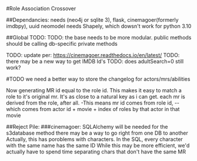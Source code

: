 #Role Association Crossover

##Dependancies: needs (neo4j or sqlite 3), flask, cinemagoer(formerly imdbpy), uuid neomodel needs Shapely, which dowsn't work for python 3.10

##Global TODO: 
TODO: the base needs to be more modular. public methods should be calling db-specific private methods

TODO: update per: https://cinemagoer.readthedocs.io/en/latest/ TODO: there may be a new way to get IMDB Id's TODO: does adultSearch=0 still work?

#TODO we need a better way to store the changelog for actors/mrs/abilities

Now generating MR id equal to the role id. This makes it easy to match a role to it's original mr. It's as close to a natural key as i can get. each mr is derived from the role, after all. -This means mr id comes from role id, --which comes from actor id + movie + index of roles by that actor in that movie

##Reject Pile: 
###cinemagoer: 
SQLAlchemy will be needed for the s3database method there may be a way to go right from one DB to another Actually, this has poroblems with characters. In the SQL, every character with the same name has the same ID While this may be more efficient, we'd actually have to spend time separating chars that don't have the same MR
